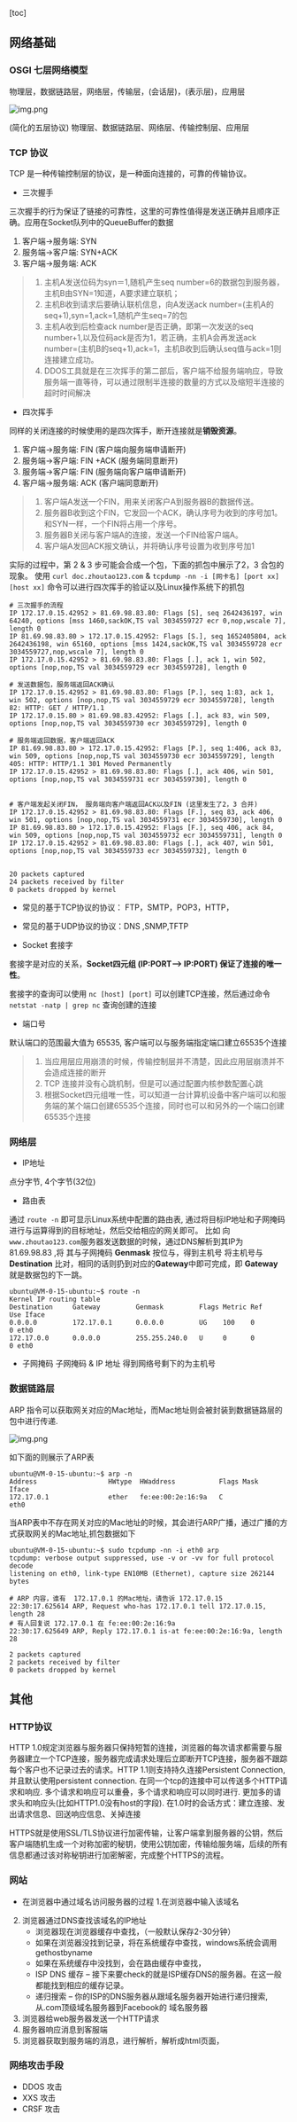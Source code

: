 [toc]
## 网络基础

### OSGI 七层网络模型

物理层，数据链路层，网络层，传输层，(会话层)，(表示层)，应用层

![img.png](img/sort/osgi-net.png)

(简化的五层协议) 物理层、数据链路层、网络层、传输控制层、应用层

### TCP 协议

TCP 是一种传输控制层的协议，是一种面向连接的，可靠的传输协议。

+ 三次握手

三次握手的行为保证了链接的可靠性，这里的可靠性值得是发送正确并且顺序正确。应用在Socket队列中的QueueBuffer的数据

1. 客户端->服务端: SYN 
2. 服务端->客户端: SYN+ACK
3. 客户端->服务端: ACK



> 1. 主机A发送位码为syn＝1,随机产生seq number=6的数据包到服务器，主机B由SYN=1知道，A要求建立联机；
> 2. 主机B收到请求后要确认联机信息，向A发送ack number=(主机A的seq+1),syn=1,ack=1,随机产生seq=7的包
> 3. 主机A收到后检查ack number是否正确，即第一次发送的seq number+1,以及位码ack是否为1，若正确，主机A会再发送ack number=(主机B的seq+1),ack=1，主机B收到后确认seq值与ack=1则连接建立成功。
> 4. DDOS工具就是在三次挥手的第二部后，客户端不给服务端响应，导致服务端一直等待，可以通过限制半连接的数量的方式以及缩短半连接的超时时间解决



+ 四次挥手

同样的关闭连接的时候使用的是四次挥手，断开连接就是**销毁资源**。

1. 客户端->服务端: FIN (客户端向服务端申请断开) 
2. 服务端->客户端: FIN +ACK (服务端同意断开) 
3. 服务端->客户端: FIN (服务端向客户端申请断开)
4. 客户端->服务端: ACK (客户端同意断开)


> 1. 客户端A发送一个FIN，用来关闭客户A到服务器B的数据传送。
> 2. 服务器B收到这个FIN，它发回一个ACK，确认序号为收到的序号加1。和SYN一样，一个FIN将占用一个序号。
> 3. 服务器B关闭与客户端A的连接，发送一个FIN给客户端A。
> 4. 客户端A发回ACK报文确认，并将确认序号设置为收到序号加1



实际的过程中，第 2 & 3 步可能会合成一个包，下面的抓包中展示了2，3 合包的现象。
使用 `curl doc.zhoutao123.com` & `tcpdump -nn -i [网卡名] [port xx] [host xx]` 命令可以进行四次挥手的验证以及Linux操作系统下的抓包


```textmate
# 三次握手的流程
IP 172.17.0.15.42952 > 81.69.98.83.80: Flags [S], seq 2642436197, win 64240, options [mss 1460,sackOK,TS val 3034559727 ecr 0,nop,wscale 7], length 0
IP 81.69.98.83.80 > 172.17.0.15.42952: Flags [S.], seq 1652405804, ack 2642436198, win 65160, options [mss 1424,sackOK,TS val 3034559728 ecr 3034559727,nop,wscale 7], length 0
IP 172.17.0.15.42952 > 81.69.98.83.80: Flags [.], ack 1, win 502, options [nop,nop,TS val 3034559729 ecr 3034559728], length 0

# 发送数据包，服务端返回ACK确认
IP 172.17.0.15.42952 > 81.69.98.83.80: Flags [P.], seq 1:83, ack 1, win 502, options [nop,nop,TS val 3034559729 ecr 3034559728], length 82: HTTP: GET / HTTP/1.1
IP 172.17.0.15.80 > 81.69.98.83.42952: Flags [.], ack 83, win 509, options [nop,nop,TS val 3034559730 ecr 3034559729], length 0

# 服务端返回数据，客户端返回ACK
IP 81.69.98.83.80 > 172.17.0.15.42952: Flags [P.], seq 1:406, ack 83, win 509, options [nop,nop,TS val 3034559730 ecr 3034559729], length 405: HTTP: HTTP/1.1 301 Moved Permanently
IP 172.17.0.15.42952 > 81.69.98.83.80: Flags [.], ack 406, win 501, options [nop,nop,TS val 3034559731 ecr 3034559730], length 0


# 客户端发起关闭FIN， 服务端向客户端返回ACK以及FIN (这里发生了2，3 合并)
IP 172.17.0.15.42952 > 81.69.98.83.80: Flags [F.], seq 83, ack 406, win 501, options [nop,nop,TS val 3034559731 ecr 3034559730], length 0
IP 81.69.98.83.80 > 172.17.0.15.42952: Flags [F.], seq 406, ack 84, win 509, options [nop,nop,TS val 3034559732 ecr 3034559731], length 0
IP 172.17.0.15.42952 > 81.69.98.83.80: Flags [.], ack 407, win 501, options [nop,nop,TS val 3034559733 ecr 3034559732], length 0


20 packets captured
24 packets received by filter
0 packets dropped by kernel
```


+ 常见的基于TCP协议的协议： FTP，SMTP，POP3，HTTP，

+ 常见的基于UDP协议的协议：DNS ,SNMP,TFTP

+ Socket 套接字

套接字是对应的关系，**Socket四元组 (IP:PORT--> IP:PORT) 保证了连接的唯一性**。 

套接字的查询可以使用 `nc [host] [port]` 可以创建TCP连接，然后通过命令   `netstat -natp | grep nc` 查询创建的连接 


+ 端口号

默认端口的范围最大值为 65535, 客户端可以与服务端指定端口建立65535个连接

> 1. 当应用层应用崩溃的时候，传输控制层并不清楚，因此应用层崩溃并不会造成连接的断开
> 2. TCP 连接并没有心跳机制，但是可以通过配置内核参数配置心跳
> 3. 根据Socket四元组唯一性，可以知道一台计算机设备中客户端可以和服务端的某个端口创建65535个连接，同时也可以和另外的一个端口创建65535个连接

  
### 网络层

+ IP地址

点分字节, 4个字节(32位)

+ 路由表

通过 `route -n` 即可显示Linux系统中配置的路由表, 通过将目标IP地址和子网掩码进行与运算得到的目标地址，然后交给相应的网关即可。
比如 向`www.zhoutao123.com`服务器发送数据的时候，通过DNS解析到其IP为 81.69.98.83 ,将 其与子网掩码 **Genmask** 按位与，得到主机号
将主机号与 **Destination** 比对，相同的话则扔到对应的**Gateway**中即可完成，即 **Gateway** 就是数据包的下一跳。

```shell
ubuntu@VM-0-15-ubuntu:~$ route -n
Kernel IP routing table
Destination     Gateway         Genmask         Flags Metric Ref    Use Iface
0.0.0.0         172.17.0.1      0.0.0.0         UG    100    0        0 eth0
172.17.0.0      0.0.0.0         255.255.240.0   U     0      0        0 eth0
```

+ 子网掩码
   子网掩码 & IP 地址 得到网络号剩下的为主机号
  

### 数据链路层

ARP 指令可以获取网关对应的Mac地址，而Mac地址则会被封装到数据链路层的包中进行传递.

![img.png](img/sort/data-linked.png)

如下面的则展示了ARP表

```shell
ubuntu@VM-0-15-ubuntu:~$ arp -n
Address                  HWtype  HWaddress           Flags Mask            Iface
172.17.0.1               ether   fe:ee:00:2e:16:9a   C                     eth0
```

当ARP表中不存在网关对应的Mac地址的时候，其会进行ARP广播，通过广播的方式获取网关的Mac地址,抓包数据如下

```shell
ubuntu@VM-0-15-ubuntu:~$ sudo tcpdump -nn -i eth0 arp
tcpdump: verbose output suppressed, use -v or -vv for full protocol decode
listening on eth0, link-type EN10MB (Ethernet), capture size 262144 bytes

# ARP 内容，谁有  172.17.0.1 的Mac地址，请告诉 172.17.0.15
22:30:17.625614 ARP, Request who-has 172.17.0.1 tell 172.17.0.15, length 28
# 有人回复说 172.17.0.1 在 fe:ee:00:2e:16:9a
22:30:17.625649 ARP, Reply 172.17.0.1 is-at fe:ee:00:2e:16:9a, length 28

2 packets captured
2 packets received by filter
0 packets dropped by kernel
```

## 其他

### HTTP协议
HTTP 1.0规定浏览器与服务器只保持短暂的连接，浏览器的每次请求都需要与服务器建立一个TCP连接，服务器完成请求处理后立即断开TCP连接，服务器不跟踪每个客户也不记录过去的请求。HTTP 1.1则支持持久连接Persistent Connection, 并且默认使用persistent connection. 在同一个tcp的连接中可以传送多个HTTP请求和响应. 多个请求和响应可以重叠，多个请求和响应可以同时进行. 更加多的请求头和响应头(比如HTTP1.0没有host的字段). 在1.0时的会话方式：建立连接、发出请求信息、回送响应信息、关掉连接

HTTPS就是使用SSL/TLS协议进行加密传输，让客户端拿到服务器的公钥，然后客户端随机生成一个对称加密的秘钥，使用公钥加密，传输给服务端，后续的所有信息都通过该对称秘钥进行加密解密，完成整个HTTPS的流程。


### 网站


+ 在浏览器中通过域名访问服务器的过程
  1.在浏览器中输入该域名
2. 浏览器通过DNS查找该域名的IP地址
   + 浏览器现在浏览器缓存中查找，（一般默认保存2-30分钟）
   + 如果在浏览器没找到记录，将在系统缓存中查找，windows系统会调用gethostbyname
   + 如果在系统缓存中没找到，会在路由缓存中查找，
   + ISP DNS 缓存 – 接下来要check的就是ISP缓存DNS的服务器。在这一般都能找到相应的缓存记录。
   + 递归搜索 – 你的ISP的DNS服务器从跟域名服务器开始进行递归搜索, 从.com顶级域名服务器到Facebook的	域名服务器
3. 浏览器给web服务器发送一个HTTP请求
4. 服务器响应消息到客服端
5. 浏览器获取到服务端的消息，进行解析，解析成html页面，

### 网络攻击手段

+ DDOS 攻击
+ XXS 攻击
+ CRSF 攻击